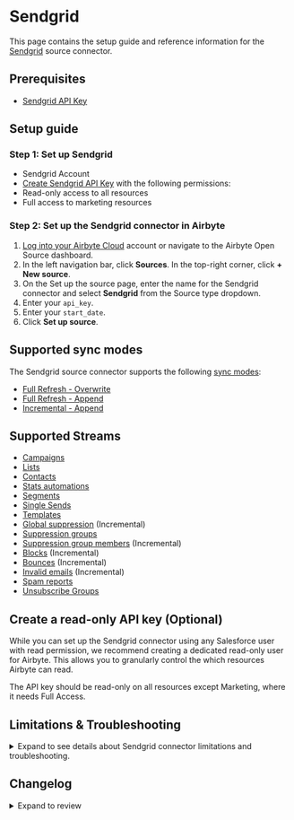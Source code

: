 # Sendgrid

<HideInUI>

This page contains the setup guide and reference information for the [Sendgrid](https://sendgrid.com/) source connector.

</HideInUI>

## Prerequisites

- [Sendgrid API Key](https://docs.sendgrid.com/ui/account-and-settings/api-keys#creating-an-api-key)

## Setup guide

### Step 1: Set up Sendgrid

- Sendgrid Account
- [Create Sendgrid API Key](https://docs.sendgrid.com/ui/account-and-settings/api-keys#creating-an-api-key) with the following permissions:
- Read-only access to all resources
- Full access to marketing resources

### Step 2: Set up the Sendgrid connector in Airbyte

1. [Log into your Airbyte Cloud](https://cloud.airbyte.com/workspaces) account or navigate to the Airbyte Open Source dashboard.
2. In the left navigation bar, click **Sources**. In the top-right corner, click **+ New source**.
3. On the Set up the source page, enter the name for the Sendgrid connector and select **Sendgrid** from the Source type dropdown.
4. Enter your `api_key`.
5. Enter your `start_date`.
6. Click **Set up source**.

<HideInUI>

## Supported sync modes

The Sendgrid source connector supports the following [sync modes](https://docs.airbyte.com/cloud/core-concepts#connection-sync-modes):

- [Full Refresh - Overwrite](https://docs.airbyte.com/understanding-airbyte/connections/full-refresh-overwrite/)
- [Full Refresh - Append](https://docs.airbyte.com/understanding-airbyte/connections/full-refresh-append)
- [Incremental - Append](https://docs.airbyte.com/understanding-airbyte/connections/incremental-append)

## Supported Streams

- [Campaigns](https://docs.sendgrid.com/api-reference/campaigns-api/retrieve-all-campaigns)
- [Lists](https://docs.sendgrid.com/api-reference/lists/get-all-lists)
- [Contacts](https://docs.sendgrid.com/api-reference/contacts/export-contacts)
- [Stats automations](https://docs.sendgrid.com/api-reference/marketing-campaign-stats/get-all-automation-stats)
- [Segments](https://docs.sendgrid.com/api-reference/segmenting-contacts/get-list-of-segments)
- [Single Sends](https://docs.sendgrid.com/api-reference/marketing-campaign-stats/get-all-single-sends-stats)
- [Templates](https://docs.sendgrid.com/api-reference/transactional-templates/retrieve-paged-transactional-templates)
- [Global suppression](https://docs.sendgrid.com/api-reference/suppressions-global-suppressions/retrieve-all-global-suppressions) \(Incremental\)
- [Suppression groups](https://docs.sendgrid.com/api-reference/suppressions-unsubscribe-groups/retrieve-all-suppression-groups-associated-with-the-user)
- [Suppression group members](https://docs.sendgrid.com/api-reference/suppressions-suppressions/retrieve-all-suppressions) \(Incremental\)
- [Blocks](https://docs.sendgrid.com/api-reference/blocks-api/retrieve-all-blocks) \(Incremental\)
- [Bounces](https://docs.sendgrid.com/api-reference/bounces-api/retrieve-all-bounces) \(Incremental\)
- [Invalid emails](https://docs.sendgrid.com/api-reference/invalid-e-mails-api/retrieve-all-invalid-emails) \(Incremental\)
- [Spam reports](https://docs.sendgrid.com/api-reference/spam-reports-api/retrieve-all-spam-reports)
- [Unsubscribe Groups](https://docs.sendgrid.com/api-reference/suppressions-unsubscribe-groups/retrieve-all-suppression-groups-associated-with-the-user)

## Create a read-only API key (Optional)

While you can set up the Sendgrid connector using any Salesforce user with read permission, we recommend creating a dedicated read-only user for Airbyte. This allows you to granularly control the which resources Airbyte can read.

The API key should be read-only on all resources except Marketing, where it needs Full Access.

## Limitations & Troubleshooting

<details>
<summary>
Expand to see details about Sendgrid connector limitations and troubleshooting.
</summary>

### Connector limitations

#### Rate limiting

The connector is restricted by normal Sendgrid [requests limitation](https://docs.sendgrid.com/api-reference/how-to-use-the-sendgrid-v3-api/rate-limits).

### Troubleshooting

- **Legacy marketing campaigns are not supported by this source connector**. Sendgrid provides two different kinds of marketing campaigns, "legacy marketing campaigns" and "new marketing campaigns". If you are seeing a `403 FORBIDDEN error message for https://api.sendgrid.com/v3/marketing/campaigns`, it might be because your SendGrid account uses legacy marketing campaigns.
- Check out common troubleshooting issues for the Sendgrid source connector on our [Airbyte Forum](https://github.com/airbytehq/airbyte/discussions).

</details>

## Changelog

<details>
  <summary>Expand to review</summary>

| Version | Date       | Pull Request                                             | Subject                                                                                                                                                                                                                                           |
|:--------|:-----------| :------------------------------------------------------- |:--------------------------------------------------------------------------------------------------------------------------------------------------------------------------------------------------------------------------------------------------|
| 1.2.2 | 2024-10-29 | [47836](https://github.com/airbytehq/airbyte/pull/47836) | Update dependencies |
| 1.2.1 | 2024-10-28 | [47588](https://github.com/airbytehq/airbyte/pull/47588) | Update dependencies |
| 1.2.0 | 2024-10-13 | [46870](https://github.com/airbytehq/airbyte/pull/46870) | Migrate to Manifest-only |
| 1.1.5 | 2024-10-12 | [46781](https://github.com/airbytehq/airbyte/pull/46781) | Update dependencies |
| 1.1.4 | 2024-10-05 | [46460](https://github.com/airbytehq/airbyte/pull/46460) | Update dependencies |
| 1.1.3 | 2024-09-28 | [46105](https://github.com/airbytehq/airbyte/pull/46105) | Update dependencies |
| 1.1.2 | 2024-09-21 | [45782](https://github.com/airbytehq/airbyte/pull/45782) | Update dependencies |
| 1.1.1 | 2024-09-14 | [45525](https://github.com/airbytehq/airbyte/pull/45525) | Update dependencies |
| 1.1.0 | 2024-09-11 | [45191](https://github.com/airbytehq/airbyte/pull/45191) | Move Contacts stream to declarative async job |
| 1.0.18 | 2024-09-07 | [45239](https://github.com/airbytehq/airbyte/pull/45239) | Update dependencies |
| 1.0.17 | 2024-08-31 | [44953](https://github.com/airbytehq/airbyte/pull/44953) | Update dependencies |
| 1.0.16 | 2024-08-24 | [44753](https://github.com/airbytehq/airbyte/pull/44753) | Update dependencies |
| 1.0.15 | 2024-08-17 | [44233](https://github.com/airbytehq/airbyte/pull/44233) | Update dependencies |
| 1.0.14 | 2024-08-12 | [43751](https://github.com/airbytehq/airbyte/pull/43751) | Update dependencies |
| 1.0.13 | 2024-08-10 | [43635](https://github.com/airbytehq/airbyte/pull/43635) | Update dependencies |
| 1.0.12 | 2024-08-03 | [43269](https://github.com/airbytehq/airbyte/pull/43269) | Update dependencies |
| 1.0.11 | 2024-07-27 | [42729](https://github.com/airbytehq/airbyte/pull/42729) | Update dependencies |
| 1.0.10 | 2024-07-20 | [42310](https://github.com/airbytehq/airbyte/pull/42310) | Update dependencies |
| 1.0.9 | 2024-07-13 | [41753](https://github.com/airbytehq/airbyte/pull/41753) | Update dependencies |
| 1.0.8 | 2024-07-10 | [41531](https://github.com/airbytehq/airbyte/pull/41531) | Update dependencies |
| 1.0.7 | 2024-07-09 | [41137](https://github.com/airbytehq/airbyte/pull/41137) | Update dependencies |
| 1.0.6 | 2024-07-06 | [40898](https://github.com/airbytehq/airbyte/pull/40898) | Update dependencies |
| 1.0.5 | 2024-06-25 | [40356](https://github.com/airbytehq/airbyte/pull/40356) | Update dependencies |
| 1.0.4 | 2024-06-22 | [40155](https://github.com/airbytehq/airbyte/pull/40155) | Update dependencies |
| 1.0.3 | 2024-06-06 | [39197](https://github.com/airbytehq/airbyte/pull/39197) | [autopull] Upgrade base image to v1.2.2 |
| 1.0.2 | 2024-05-21 | [38478](https://github.com/airbytehq/airbyte/pull/38478) | Update deprecated authenticator package |
| 1.0.1 | 2024-05-20 | [38264](https://github.com/airbytehq/airbyte/pull/38264) | Replace AirbyteLogger with logging.Logger |
| 1.0.0 | 2024-04-15 | [35776](https://github.com/airbytehq/airbyte/pull/35776) | Migration to low-code CDK. Breaking change that updates configuration keys, removes unsubscribe_groups stream, renames a stream to singlesend_stats, and adds the singlesends stream. |
| 0.5.0 | 2024-03-26 | [36455](https://github.com/airbytehq/airbyte/pull/36455) | Unpin CDK version, add record counts to state messages |
| 0.4.3   | 2024-02-21 | [35181](https://github.com/airbytehq/airbyte/pull/35343) | Handle uncompressed contacts downloads.                                                                                                                                                                                                           |
| 0.4.2   | 2024-02-12 | [35181](https://github.com/airbytehq/airbyte/pull/35181) | Manage dependencies with Poetry.                                                                                                                                                                                                                  |
| 0.4.1   | 2023-10-18 | [31543](https://github.com/airbytehq/airbyte/pull/31543) | Base image migration: remove Dockerfile and use the python-connector-base image                                                                                                                                                                   |
| 0.4.0   | 2023-05-19 | [23959](https://github.com/airbytehq/airbyte/pull/23959) | Add `unsubscribe_groups`stream                                                                                                                                                                                                                    |
| 0.3.1   | 2023-01-27 | [21939](https://github.com/airbytehq/airbyte/pull/21939) | Fix contacts missing records; Remove Messages stream                                                                                                                                                                                              |
| 0.3.0   | 2023-01-25 | [21587](https://github.com/airbytehq/airbyte/pull/21587) | Make sure spec works as expected in UI - make start_time parameter an ISO string instead of an integer interpreted as timestamp (breaking, update your existing connections and set the start_time parameter to ISO 8601 date time string in UTC) |
| 0.2.16  | 2022-11-02 | [18847](https://github.com/airbytehq/airbyte/pull/18847) | Skip the stream on `400, 401 - authorization required` with log message                                                                                                                                                                           |
| 0.2.15  | 2022-10-19 | [18182](https://github.com/airbytehq/airbyte/pull/18182) | Mark the sendgrid api key secret in the spec                                                                                                                                                                                                      |
| 0.2.14  | 2022-09-07 | [16400](https://github.com/airbytehq/airbyte/pull/16400) | Change Start Time config parameter to datetime string                                                                                                                                                                                             |
| 0.2.13  | 2022-08-29 | [16112](https://github.com/airbytehq/airbyte/pull/16112) | Revert back to Python CDK                                                                                                                                                                                                                         |
| 0.2.12  | 2022-08-24 | [15911](https://github.com/airbytehq/airbyte/pull/15911) | Bugfix to allowing reading schemas at runtime                                                                                                                                                                                                     |
| 0.2.11  | 2022-08-19 | [15800](https://github.com/airbytehq/airbyte/pull/15800) | Bugfix to allow reading sentry.yaml at runtime                                                                                                                                                                                                    |
| 0.2.10  | 2022-08-17 | [15734](https://github.com/airbytehq/airbyte/pull/15734) | Fix yaml based on the new schema validator                                                                                                                                                                                                        |
| 0.2.9   | 2022-08-11 | [15257](https://github.com/airbytehq/airbyte/pull/15257) | Migrate to config-based framework                                                                                                                                                                                                                 |
| 0.2.8   | 2022-06-07 | [13571](https://github.com/airbytehq/airbyte/pull/13571) | Add Message stream                                                                                                                                                                                                                                |
| 0.2.7   | 2021-09-08 | [5910](https://github.com/airbytehq/airbyte/pull/5910)   | Add Single Sends Stats stream                                                                                                                                                                                                                     |
| 0.2.6   | 2021-07-19 | [4839](https://github.com/airbytehq/airbyte/pull/4839)   | Gracefully handle malformed responses from the API                                                                                                                                                                                                |

</details>

</HideInUI>
